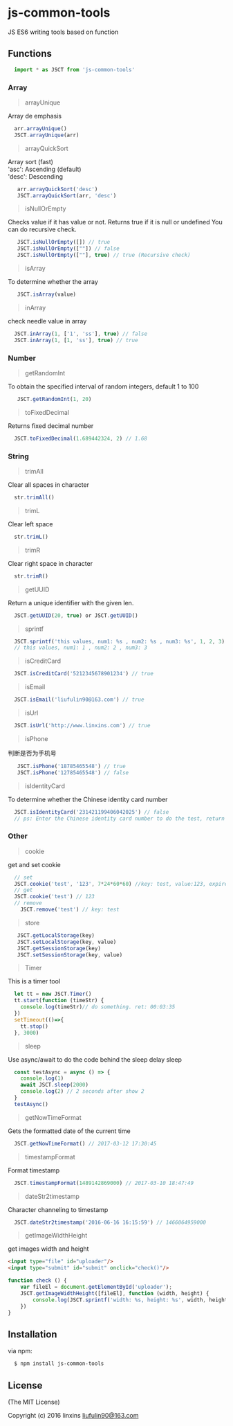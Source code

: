 # js-common-tools

JS ES6 writing tools based on function


## Functions

```javascript
  import * as JSCT from 'js-common-tools'
```

### Array
> arrayUnique
  
  Array de emphasis<br>
```javascript
  arr.arrayUnique()
  JSCT.arrayUnique(arr)
```  
  
> arrayQuickSort

  Array sort (fast) <br>
  'asc': Ascending (default) <br>
  'desc': Descending
```javascript
   arr.arrayQuickSort('desc') 
   JSCT.arrayQuickSort(arr, 'desc')
```
  
> isNullOrEmpty

  Checks value if it has value or not. Returns true if it is null or undefined You can do recursive check.<br>
```javascript
   JSCT.isNullOrEmpty([]) // true
   JSCT.isNullOrEmpty([""]) // false
   JSCT.isNullOrEmpty([""], true) // true (Recursive check)
```    
> isArray 

  To determine whether the array <br>
```javascript
   JSCT.isArray(value)
```

> inArray

  check needle value in array<br>
```javascript
  JSCT.inArray(1, ['1', 'ss'], true) // false
  JSCT.inArray(1, [1, 'ss'], true) // true
```

### Number
> getRandomInt

  To obtain the specified interval of random integers, default 1 to 100 <br>
```javascript
   JSCT.getRandomInt(1, 20)
```
  
> toFixedDecimal
  
  Returns fixed decimal number<br>
```javascript
  JSCT.toFixedDecimal(1.689442324, 2) // 1.68
```

### String
> trimAll 
  
  Clear all spaces in character <br>
```javascript
  str.trimAll()
```
  
> trimL 
  
  Clear left space <br>
```javascript
  str.trimL()
``` 
> trimR 

  Clear right space in character <br>
```javascript
  str.trimR()
``` 
> getUUID
  
  Return a unique identifier with the given len.<br>
```javascript
  JSCT.getUUID(20, true) or JSCT.getUUID()
```

> sprintf
  
```javascript
  JSCT.sprintf('this values, num1: %s , num2: %s , num3: %s', 1, 2, 3)
  // this values, num1: 1 , num2: 2 , num3: 3
```
> isCreditCard
  
```javascript
  JSCT.isCreditCard('5212345678901234') // true
```

> isEmail 
  
```javascript
  JSCT.isEmail('liufulin90@163.com') // true
``` 
 
  
> isUrl 
  
```javascript
  JSCT.isUrl('http://www.linxins.com') // true
```  
 
> isPhone 
  
  判断是否为手机号 
```javascript
   JSCT.isPhone('18785465548') // true
   JSCT.isPhone('12785465548') // false
```
 
> isIdentityCard

  To determine whether the Chinese identity card number<br>
```javascript
  JSCT.isIdentityCard('231421199406042025') // false
  // ps: Enter the Chinese identity card number to do the test, return to true
```
### Other
> cookie

   get and set cookie<br>
```javascript
  // set
  JSCT.cookie('test', '123', 7*24*60*60) //key: test, value:123, expires: 7*24*60*60
  // get
  JSCT.cookie('test') // 123
  // remove
    JSCT.remove('test') // key: test
```

> store
   
```javascript
   JSCT.getLocalStorage(key)
   JSCT.setLocalStorage(key, value)
   JSCT.getSessionStorage(key)
   JSCT.setSessionStorage(key, value)
``` 
  
> Timer

  This is a timer tool
```javascript
  let tt = new JSCT.Timer()
  tt.start(function (timeStr) {
    console.log(timeStr)// do something. ret: 00:03:35
  })
  setTimeout(()=>{
    tt.stop()
  }, 3000)
```

> sleep

  Use async/await to do the code behind the sleep delay sleep
```javascript
  const testAsync = async () => {
    console.log(1)
    await JSCT.sleep(2000)
    console.log(2) // 2 seconds after show 2
  }
  testAsync()
```


> getNowTimeFormat

  Gets the formatted date of the current time
```javascript
  JSCT.getNowTimeFormat() // 2017-03-12 17:30:45
````

> timestampFormat

  Format timestamp
```javascript
  JSCT.timestampFormat(1489142869000) // 2017-03-10 18:47:49
````

> dateStr2timestamp

  Character channeling to timestamp   
```javascript
  JSCT.dateStr2timestamp('2016-06-16 16:15:59') // 1466064959000
````

> getImageWidthHeight

  get images width and height   
```html
<input type="file" id="uploader"/>
<input type="submit" id="submit" onclick="check()"/>
```
```javascript
function check () {
    var fileEl = document.getElementById('uploader');
    JSCT.getImageWidthHeight([fileEl], function (width, height) {
        console.log(JSCT.sprintf('width: %s, height: %s', width, height))
    })
}
````

## Installation

via npm:

```bash
  $ npm install js-common-tools
```

## License
(The MIT License)

Copyright (c) 2016 linxins <liufulin90@163.com>

